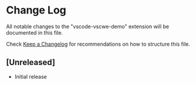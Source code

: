 # Change Log

All notable changes to the "vscode-vscwe-demo" extension will be documented in this file.

Check [Keep a Changelog](http://keepachangelog.com/) for recommendations on how to structure this file.

## [Unreleased]

- Initial release